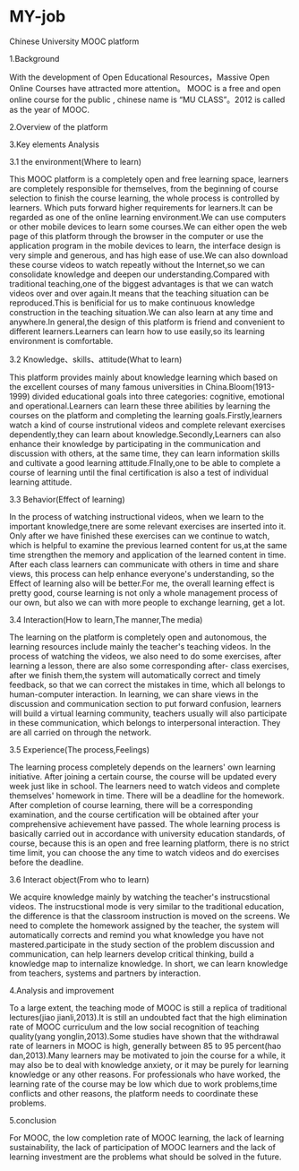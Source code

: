 # MY-job
Chinese University MOOC platform

1.Background

With the development of Open Educational Resources，Massive Open Online Courses have attracted more attention。 MOOC is a free and open 
online course for the public , chinese name is “MU CLASS”。2012 is called as the year of MOOC.

2.Overview of the platform

3.Key elements Analysis

3.1 the environment(Where to learn)

This MOOC platform is a completely open and free learning space, learners are completely responsible for themselves, from the beginning 
of course selection to finish the course learning, the whole process is controlled by learners. Which puts forward higher requirements 
for learners.It can be regarded as one of the online learning environment.We can use computers or other mobile devices to learn some 
courses.We can either open the web page of this platform through the browser in the computer or use the application program in the 
mobile devices to learn, the interface design is very simple and generous, and has high ease of use.We can also download these course 
videos to watch repeatly without the Internet,so we can consolidate knowledge and deepen our understanding.Compared with traditional 
teaching,one of the biggest advantages is that we can watch videos over and over again.It means that the teaching situation can be 
reproduced.This is benificial for us to make continuous knowledge construction in the teaching situation.We can also learn at any time 
and anywhere.In general,the design of this platform is friend and convenient to different learners.Learners can learn how to use 
easily,so its learning environment is comfortable.

3.2 Knowledge、skills、attitude(What to learn)

This platform provides mainly about knowledge learning which based on the excellent courses of many famous universities in 
China.Bloom(1913-1999) divided educational goals into three categories: cognitive, emotional and operational.Learners can learn these 
three abilities by learning the courses on the platform and completing the learning goals.Firstly,learners watch a kind of course 
instrutional videos and complete relevant exercises dependently,they can learn about knowledge.Secondly,Learners can also enhance their 
knowledge by participating in the communication and discussion with others, at the same time, they can learn information skills and 
cultivate a good learning attitude.FInally,one to be able to complete a course of learning until the final certification is also a test 
of individual learning attitude.


3.3 Behavior(Effect of learning)

In the process of watching instructional videos, when we learn to the important knowledge,tnere are some relevant exercises are inserted 
into it. Only after we have finished these exercises can we continue to watch, which is helpful to examine the previous learned content 
for us,at the same time strengthen the memory and application of the learned content in time. After each class learners can communicate 
with others in time and share views, this process can help enhance everyone's understanding, so the Effect of learning also will be 
better.For me, the overall learning effect is pretty good, course learning is not only a whole management process of our own, but also 
we can with more people to exchange learning, get a lot.

3.4 Interaction(How to learn,The manner,The media)

The learning on the platform is completely open and autonomous, the learning resources include mainly the teacher's teaching videos. In 
the process of watching the videos, we also need to do some exercises, after learning a lesson, there are also some corresponding after-
class exercises, after we finish them,the system will automatically correct and timely feedback, so that we can correct the mistakes in 
time, which all belongs to human-computer interaction. In learning, we can share views in the discussion and communication section to 
put forward confusion, learners will build a virtual learning community, teachers usually will also participate in these communication, 
which belongs to interpersonal interaction. They are all carried on through the network.

3.5 Experience(The process,Feelings)

The learning process completely depends on the learners' own learning initiative. After joining a certain course, the course will be 
updated every week just like in school. The learners need to watch videos and complete themselves' homework in time. There will be a 
deadline for the homework. After completion of course learning, there will be a corresponding examination, and the course certification 
will be obtained after your comprehensive achievement have passed. The whole learning process is basically carried out in accordance 
with university education standards, of course, because this is an open and free learning platform, there is no strict time limit, you 
can choose the any time to watch videos and do exercises before the deadline.

3.6 Interact object(From who to learn)

We acquire knowledge mainly by watching the teacher's instrucstional videos. The instrucstional mode is very similar to the traditional 
education,  the difference is that the classroom instruction is moved on the screens. We need to complete the homework assigned by the 
teacher, the system will automatically corrects and remind you what knowledge you have not mastered.participate in the study section of 
the problem discussion and communication, can help learners develop critical thinking, build a knowledge map to internalize knowledge. 
In short, we can learn knowledge from teachers, systems and partners by interaction.

4.Analysis and improvement

To a large extent, the teaching mode of MOOC is still a replica of traditional lectures(jiao jianli,2013).It is still an undoubted fact 
that the high elimination rate of MOOC curriculum and the low social recognition of teaching quality(yang yonglin,2013).Some studies 
have shown that the withdrawal rate of learners in MOOC is high, generally between 85 to 95 percent(hao dan,2013).Many learners may be 
motivated to join the course for a while, it may also be to deal with knowledge anxiety, or it may be purely for learning knowledge or 
any other reasons. For professionals who have worked, the learning rate of the course may be low which due to work problems,time 
conflicts and other reasons, the platform needs to coordinate these problems.

5.conclusion 

For MOOC, the low completion rate of MOOC learning, the lack of learning sustainability, the lack of participation of MOOC learners and 
the lack of learning investment are the problems what should be solved in the future.
